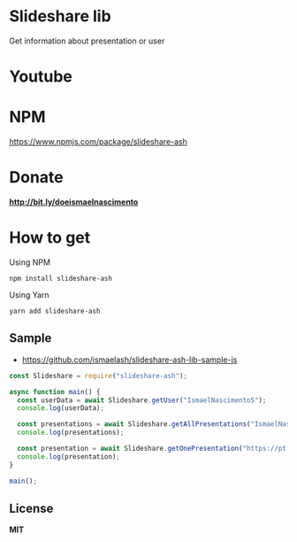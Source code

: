 # Slideshare lib
Get information about presentation or user

# Youtube

# NPM
https://www.npmjs.com/package/slideshare-ash

# Donate
**http://bit.ly/doeismaelnascimento**

# How to get

Using NPM

```
npm install slideshare-ash
```
Using Yarn 

```
yarn add slideshare-ash
```

## Sample
- https://github.com/ismaelash/slideshare-ash-lib-sample-js

```js
const Slideshare = require("slideshare-ash");

async function main() {
  const userData = await Slideshare.getUser("IsmaelNascimento5");
  console.log(userData);

  const presentations = await Slideshare.getAllPresentations("IsmaelNascimento5");
  console.log(presentations);

  const presentation = await Slideshare.getOnePresentation("https://pt.slideshare.net/IsmaelNascimento5/tecnologias-para-realidade-aumentadaar");
  console.log(presentation);
}

main();
```

## License
**MIT**
